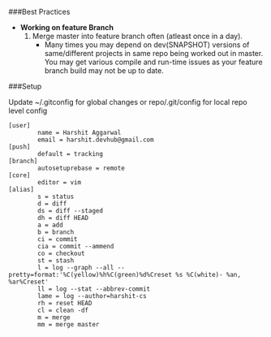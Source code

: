 ###Best Practices
- **Working on feature Branch**
  1. Merge master into feature branch often (atleast once in a day). 
     - Many times you may depend on dev(SNAPSHOT) versions of same/different projects in same repo being worked out in master. You may get various compile and run-time issues as your feature branch build may not be up to date.
  

###Setup

Update ~/.gitconfig for global changes or repo/.git/config for local repo level config

```
[user]
        name = Harshit Aggarwal
        email = harshit.devhub@gmail.com
[push]
        default = tracking
[branch]
        autosetuprebase = remote
[core]
        editor = vim
[alias]
        s = status
        d = diff
        ds = diff --staged
        dh = diff HEAD
        a = add
        b = branch
        ci = commit
        cia = commit --ammend
        co = checkout
        st = stash
        l = log --graph --all --pretty=format:'%C(yellow)%h%C(green)%d%Creset %s %C(white)- %an, %ar%Creset'
        ll = log --stat --abbrev-commit
        lame = log --author=harshit-cs
        rh = reset HEAD
        cl = clean -df
        m = merge
        mm = merge master
```

 

